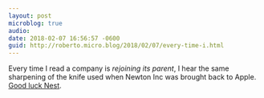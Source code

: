 ```yaml
---
layout: post
microblog: true
audio: 
date: 2018-02-07 16:56:57 -0600
guid: http://roberto.micro.blog/2018/02/07/every-time-i.html
---
```

Every time I read a company is _rejoining its parent_, I hear the same sharpening of the knife  used when Newton Inc was brought back to Apple. [Good luck Nest](https://blog.google/topics/hardware/nest-join-forces-googles-hardware-team/).
